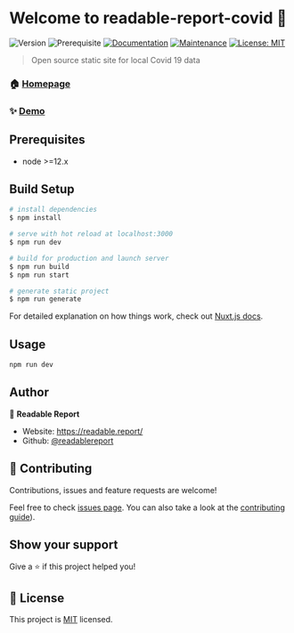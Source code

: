 # Welcome to readable-report-covid 👋

![Version](https://img.shields.io/badge/version-1.0.0-blue.svg?cacheSeconds=2592000)
![Prerequisite](https://img.shields.io/badge/node-%3E%3D12.x-blue.svg)
[![Documentation](https://img.shields.io/badge/documentation-yes-brightgreen.svg)](https://github.com/readablereport/covid#readme)
[![Maintenance](https://img.shields.io/badge/Maintained%3F-yes-green.svg)](https://github.com/readablereport/covid/graphs/commit-activity)
[![License: MIT](https://img.shields.io/github/license/readablereport/readable-report-covid)](https://github.com/readablereport/covid/LICENSE)

> Open source static site for local Covid 19 data

### 🏠 [Homepage](https://github.com/readablereport/covid#readme)

### ✨ [Demo](https://covid.readable.report)

## Prerequisites

-   node >=12.x

## Build Setup

```bash
# install dependencies
$ npm install

# serve with hot reload at localhost:3000
$ npm run dev

# build for production and launch server
$ npm run build
$ npm run start

# generate static project
$ npm run generate
```

For detailed explanation on how things work, check out [Nuxt.js docs](https://nuxtjs.org).

## Usage

```sh
npm run dev
```

## Author

👤 **Readable Report**

-   Website: https://readable.report/
-   Github: [@readablereport](https://github.com/readablereport)

## 🤝 Contributing

Contributions, issues and feature requests are welcome!

Feel free to check [issues page](https://github.com/readablereport/covid/issues). You can also take a look at the [contributing guide](https://github.com/readablereport/covid/blob/master/CONTRIBUTING.md)).

## Show your support

Give a ⭐️ if this project helped you!

## 📝 License

This project is [MIT](https://github.com/readablereport/covid/LICENSE) licensed.
